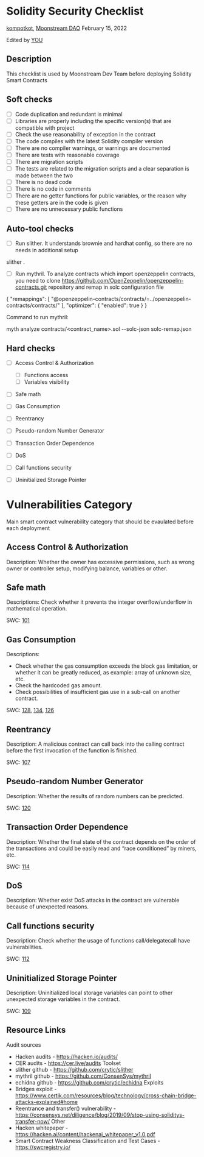 # Solidity Security Checklist
[kompotkot](https://github.com/kompotkot), [Moonstream DAO](https://moonstream.to/)
February 15, 2022

Edited by [YOU](#)

## Description
This checklist is used by Moonstream Dev Team before deploying Solidity Smart Contracts

## Soft checks
- [ ] Code duplication and redundant is minimal
- [ ] Libraries are properly including the specific version(s) that are compatible with project
- [ ] Check the use reasonability of exception in the contract
- [ ] The code compiles with the latest Solidity compiler version
- [ ] There are no compiler warnings, or warnings are documented
- [ ] There are tests with reasonable coverage
- [ ] There are migration scripts
- [ ] The tests are related to the migration scripts and a clear separation is made between the two
- [ ] There is no dead code
- [ ] There is no code in comments
- [ ] There are no getter functions for public variables, or the reason why these getters are in the code is given
- [ ] There are no unnecessary public functions

## Auto-tool checks
- [ ] Run slither. It understands brownie and hardhat config, so there are no needs in additional setup

slither .


- [ ] Run mythril. To analyze contracts which import openzeppelin contracts, you need to clone https://github.com/OpenZeppelin/openzeppelin-contracts.git repository and remap in solc configuration file

{
    "remappings": [ "@openzeppelin-contracts/contracts/=../openzeppelin-contracts/contracts/" ],
    "optimizer": {
        "enabled": true
    }
}

Command to run mythril:

myth analyze contracts/<contract_name>.sol --solc-json solc-remap.json

## Hard checks
- [ ] Access Control & Authorization
	- [ ] Functions access
	- [ ] Variables visibility
- [ ] Safe math
- [ ] Gas Consumption
- [ ] Reentrancy
- [ ] Pseudo-random Number Generator
- [ ] Transaction Order Dependence
- [ ] DoS
- [ ] Call functions security
- [ ] Uninitialized Storage Pointer


# Vulnerabilities Category
Main smart contract vulnerability category that should be evaulated before each deployment

## Access Control & Authorization
Description: Whether the owner has excessive permissions, such as wrong owner or controller setup, modifying balance, variables or other.

## Safe math
Descriptions: Check whether it prevents the integer overflow/underflow in mathematical operation.

SWC: [101](https://swcregistry.io/docs/SWC-101)

## Gas Consumption
Descriptions:
- Check whether the gas consumption exceeds the block gas limitation, or whether it can
be greatly reduced, as example: array of unknown size, etc.
- Check the hardcoded gas amount.
- Check possibilities of insufficient gas use in a sub-call on another contract.

SWC: [128](https://swcregistry.io/docs/SWC-128), [134](https://swcregistry.io/docs/SWC-134), [126](https://swcregistry.io/docs/SWC-126)

## Reentrancy
Description: A malicious contract can call back into the calling contract before the first invocation of the function is finished.

SWC: [107](https://swcregistry.io/docs/SWC-107)

## Pseudo-random Number Generator
Description: Whether the results of random numbers can be predicted.

SWC: [120](https://swcregistry.io/docs/SWC-120)

## Transaction Order Dependence
Description: Whether the final state of the contract depends on the order of the transactions and could be easily read and “race conditioned” by miners, etc.

SWC: [114](https://swcregistry.io/docs/SWC-114)

## DoS
Description: Whether exist DoS attacks in the contract are vulnerable because of unexpected reasons.

## Call functions security
Description: Check whether the usage of functions call/delegatecall have vulnerabilities.

SWC: [112](https://swcregistry.io/docs/SWC-112)

## Uninitialized Storage Pointer
Description: Uninitialized local storage variables can point to other unexpected storage variables in the contract.

SWC: [109](https://swcregistry.io/docs/SWC-109)


## Resource Links
Audit sources
- Hacken audits - https://hacken.io/audits/ 
- CER audits - https://cer.live/audits 
Toolset
- slither github - https://github.com/crytic/slither 
- mythril github - https://github.com/ConsenSys/mythril 
- echidna github - https://github.com/crytic/echidna 
Exploits
- Bridges exploit - https://www.certik.com/resources/blog/technology/cross-chain-bridge-attacks-explained#home 
- Reentrance and transfer() vulnerability - https://consensys.net/diligence/blog/2019/09/stop-using-soliditys-transfer-now/ 
Other
- Hacken whitepaper - https://hacken.ai/content/hackenai_whitepaper_v1.0.pdf 
- Smart Contract Weakness Classification and Test Cases - https://swcregistry.io/ 